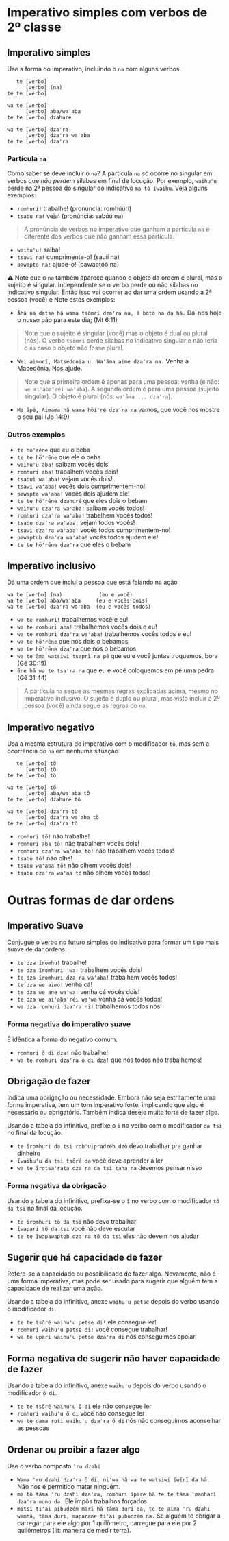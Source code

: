 # Imperativo simples com verbos de 2º classe

## Imperativo simples

Use a forma do imperativo, incluindo o `na` com alguns verbos.

```
   te [verbo]
      [verbo] (na)
te te [verbo]

wa te [verbo]
      [verbo] aba/waꞌaba
te te [verbo] dzahuré

wa te [verbo] dzaꞌra
      [verbo] dzaꞌra waꞌaba
te te [verbo] dzaꞌra
```

### Partícula `na`

Como saber se deve incluir o `na`? A partícula `na` só ocorre no singular em verbos que *não perdem* sílabas em final de locução. Por exemplo, `waihuꞌu` perde na 2ª pessoa do singular do indicativo `ma tô ĩwaihu`. Veja alguns exemplos:

- `romhuri!` trabalhe! (pronúncia: romhúúri)
- `tsabu na!` veja! (pronúncia: sabúú na)

> A pronúncia de verbos no imperativo que ganham a partícula `na` é diferente dos verbos que não ganham essa partícula.

- `waihuꞌu!` saiba!
- `tsawi na!` cumprimente-o! (sauíí na)
- `pawapto na!` ajude-o! (pawaptóó na)

⚠️ Note que o `na` também aparece quando o objeto da ordem é plural, mas o sujeito é singular. Independente se o verbo perde ou não sílabas no indicativo singular. Então isso vai ocorrer ao dar uma ordem usando a 2ª pessoa (você) e  Note estes exemplos:

- `Ãhã na datsa hã wama tsõmri dzaꞌra na, ã bötö na da hã.` Dá-nos hoje o nosso pão para este dia; (Mt 6:11)

> Note que o sujeito é singular (você) mas o objeto é dual ou plural (nós). O verbo `tsõmri` perde sílabas no indicativo singular e não teria o `na` caso o objeto não fosse plural.

- `Wei aimorĩ, Matsédonia u. Waꞌãma aime dzaꞌra na.` Venha à Macedônia. Nos ajude.

> Note que a primeira ordem é apenas para uma pessoa: venha (e não: `we aiꞌabaꞌréi waꞌaba`). A segunda ordem é para uma pessoa (sujeito singular). O objeto é plural (nós: `waꞌãma ... dzaꞌra`). 

- `Maꞌãpé, Aimama hã wama höiꞌré dzaꞌra na` vamos, que você nos mostre o seu pai (Jo 14:9)


### Outros exemplos
- `te höꞌrẽne` que eu o beba
- `te te höꞌrẽne` que ele o beba
- `waihuꞌu aba!` saibam vocês dois!
- `romhuri aba!` trabalhem vocês dois!
- `tsabui waꞌaba!` vejam vocês dois!
- `tsawi waꞌaba!` vocês dois cumprimentem-no!
- `pawapto waꞌaba!` vocês dois ajudem ele!
- `te te höꞌrẽne dzahuré` que eles dois o bebam
- `waihuꞌu dzaꞌra waꞌaba!` saibam vocês todos!
- `romhuri dzaꞌra waꞌaba!` trabalhem vocês todos!
- `tsabu dzaꞌra waꞌaba!` vejam todos vocês!
- `tsawi dzaꞌra waꞌaba!` vocês todos cumprimentem-no!
- `pawaptob dzaꞌra waꞌaba!` vocês todos ajudem ele!
- `te te höꞌrẽne dzaꞌra` que eles o bebam

## Imperativo inclusivo
Dá uma ordem que inclui a pessoa que está falando na ação 

```
wa te [verbo] (na)            (eu e você)
wa te [verbo] aba/waꞌaba     (eu e vocês dois)
wa te [verbo] dzaꞌra waꞌaba  (eu e vocês todos)
```

- `wa te romhuri!` trabalhemos você e eu!
- `wa te romhuri aba!` trabalhemos vocês dois e eu!
- `wa te romhuri dzaꞌra waꞌaba!` trabalhemos vocês todos e eu!
- `wa te höꞌrẽne` que nós dois o bebamos
- `wa te höꞌrẽne dzaꞌra` que nós o bebamos
- `wa te ãma watsiwi tsaprĩ na pé` que eu e você juntas troquemos, bora (Gê 30:15)
- `ẽne hã wa te tsaꞌra na` que eu e você coloquemos em pé uma pedra (Gê 31:44)

> A partícula `na` segue as mesmas regras explicadas acima, mesmo no imperativo inclusivo. O sujeito é duplo ou plural, mas visto incluir a 2º pessoa (você) ainda segue as regras do `na`.

## Imperativo negativo

Usa a mesma estrutura do imperativo com o modificador `tõ`, mas sem a ocorrência do `na` em nenhuma situação. 

```
   te [verbo] tõ
      [verbo] tõ
te te [verbo] tõ

wa te [verbo] tõ
      [verbo] aba/waꞌaba tõ
te te [verbo] dzahuré tõ

wa te [verbo] dzaꞌra tõ
      [verbo] dzaꞌra waꞌaba tõ
te te [verbo] dzaꞌra tõ
```

- `romhuri tõ!` não trabalhe!
- `romhuri aba tõ!` não trabalhem vocês dois!
- `romhuri dzaꞌra waꞌaba tõ!` não trabalhem vocês todos!
- `tsabu tô!` não olhe!
- `tsabu waꞌaba tõ!` não olhem vocês dois!
- `tsabu dzaꞌra waꞌaa tõ` não olhem vocês todos!

# Outras formas de dar ordens

## Imperativo Suave

Conjugue o verbo no futuro simples do indicativo para formar um tipo mais suave de dar ordens.

- `te dza ĩromhu!` trabalhe!
- `te dza ĩromhuri ꞌwa!` trabalhem vocês dois!
- `te dza ĩromhuri dzaꞌra waꞌaba!` trabalhem vocês todos!
- `te dza we aimo!` venha cá!
- `te dza we ane waꞌwa!` venha cá vocês dois!
- `te dza we aiꞌabaꞌréi waꞌwa` venha cá vocês todos!
- `wa dza romhuri dzaꞌra ni!` trabalhemos todos nós!

### Forma negativa do imperativo suave

É idêntica à forma do negativo comum.

- `romhuri õ di dza!` não trabalhe!
- `wa te romhuri dzaꞌra õ di dza!` que nós todos não trabalhemos! 

## Obrigação de fazer

Indica uma obrigação ou necessidade. Embora não seja estritamente uma forma imperativa, tem um tom imperativo forte, implicando que algo é necessário ou obrigatório. Também indica desejo muito forte de fazer algo. 

Usando a tabela do infinitivo, prefixe o `ĩ` no verbo com o modificador `da tsi` no final da locução.

- `te ĩromhuri da tsi robꞌuipradzéb dzô` devo trabalhar pra ganhar dinheiro
- `ĩwaihuꞌu da tsi tsõré da` você deve aprender a ler
- `wa te ĩrotsaꞌrata dzaꞌra da tsi taha na` devemos pensar nisso

### Forma negativa da obrigação

Usando a tabela do infinitivo, prefixa-se o `ĩ` no verbo com o modificador `tõ da tsi` no final da locução.

- `te ĩromhuri tõ da tsi` não devo trabalhar
- `ĩwapari tõ da tsi` você não deve escutar
- `te te ĩwapawaptob dzaꞌra tõ da tsi` eles não devem nos ajudar

## Sugerir que há capacidade de fazer

Refere-se à capacidade ou possibilidade de fazer algo. Novamente, não é uma forma imperativa, mas pode ser usado para sugerir que alguém tem a capacidade de realizar uma ação. 

Usando a tabela do infinitivo, anexe `waihuꞌu petse` depois do verbo usando o modificador `di`.

- `te te tsõré waihuꞌu petse di!` ele consegue ler!
- `romhuri waihuꞌu petse di!` você consegue trabalhar!
- `wa te upari waihuꞌu petse dzaꞌra di` nós conseguimos apoiar

## Forma negativa de sugerir não haver capacidade de fazer

Usando a tabela do infinitivo, anexe `waihuꞌu` depois do verbo usando o modificador `õ di`.

- `te te tsõré waihuꞌu õ di` ele não consegue ler
- `romhuri waihuꞌu õ di` você não consegue ler
- `wa te dama roti waihuꞌu dzaꞌra õ di` nós não conseguimos aconselhar as pessoas

## Ordenar ou proibir a fazer algo

Use o verbo composto `ꞌru dzahi`

- `Wama ꞌru dzahi dzaꞌra õ di, niꞌwa hã wa te watsiwi ĩwĩrĩ da hã.` Não nos é permitido matar ninguém.
- `ma tô tãma ꞌru dzahi dzaꞌra, romhuri ĩpire hã te te tãma ꞌmanharĩ dzaꞌra mono da.` Ele impôs trabalhos forçados.
- `mitsi tiꞌai pibudzém marĩ hã tãma duri da, te te aima ꞌru dzahi wamhã, tãma duri, maparane tiꞌai pubudzém na.` Se alguém te obrigar a carregar para ele algo por 1 quilômetro, carregue para ele por 2 quilômetros (lit: maneira de medir terra).